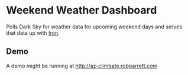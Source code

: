 # Weekend Weather Dashboard

Polls Dark Sky for weather data for upcoming weekend days and serves that data up with [Iron](https://github.com/iron/iron).

## Demo

A demo might be running at http://az-climbate.robparrett.com
